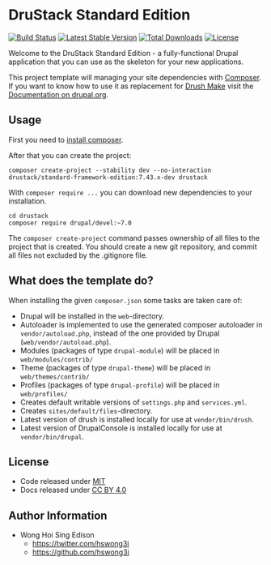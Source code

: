 DruStack Standard Edition
=========================

[![Build Status](https://travis-ci.org/drustack/drustack-standard.svg?branch=master)](https://travis-ci.org/drustack/drustack-standard)
[![Latest Stable Version](https://poser.pugx.org/drustack/framework-standard-edition/v/stable.svg)](https://packagist.org/packages/drustack/framework-standard-edition)
[![Total Downloads](https://poser.pugx.org/drustack/framework-standard-edition/downloads.svg)](https://packagist.org/packages/drustack/framework-standard-edition)
[![License](https://poser.pugx.org/drustack/framework-standard-edition/license.svg)](https://packagist.org/packages/drustack/framework-standard-edition)

Welcome to the DruStack Standard Edition - a fully-functional Drupal application that you can use as the skeleton for your new applications.

This project template will managing your site dependencies with [Composer](https://getcomposer.org/). If you want to know how to use it as replacement for
[Drush Make](https://github.com/drush-ops/drush/blob/master/docs/make.md) visit
the [Documentation on drupal.org](https://www.drupal.org/node/2471553).

Usage
-----

First you need to [install composer](https://getcomposer.org/doc/00-intro.md#installation-linux-unix-osx).

After that you can create the project:

    composer create-project --stability dev --no-interaction drustack/standard-framework-edition:7.43.x-dev drustack

With `composer require ...` you can download new dependencies to your
installation.

    cd drustack
    composer require drupal/devel:~7.0

The `composer create-project` command passes ownership of all files to the
project that is created. You should create a new git repository, and commit
all files not excluded by the .gitignore file.

What does the template do?
--------------------------

When installing the given `composer.json` some tasks are taken care of:

-   Drupal will be installed in the `web`-directory.
-   Autoloader is implemented to use the generated composer autoloader in `vendor/autoload.php`,
    instead of the one provided by Drupal (`web/vendor/autoload.php`).
-   Modules (packages of type `drupal-module`) will be placed in `web/modules/contrib/`
-   Theme (packages of type `drupal-theme`) will be placed in `web/themes/contrib/`
-   Profiles (packages of type `drupal-profile`) will be placed in `web/profiles/`
-   Creates default writable versions of `settings.php` and `services.yml`.
-   Creates `sites/default/files`-directory.
-   Latest version of drush is installed locally for use at `vendor/bin/drush`.
-   Latest version of DrupalConsole is installed locally for use at `vendor/bin/drupal`.

License
-------

-   Code released under [MIT](https://github.com/drustack/drustack-standard/blob/master/LICENSE)
-   Docs released under [CC BY 4.0](http://creativecommons.org/licenses/by/4.0/)

Author Information
------------------

-   Wong Hoi Sing Edison
    -   <a href="https://twitter.com/hswong3i" class="uri" class="uri">https://twitter.com/hswong3i</a>
    -   <a href="https://github.com/hswong3i" class="uri" class="uri">https://github.com/hswong3i</a>

